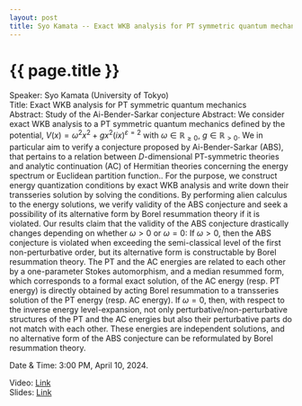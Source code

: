```yaml
---
layout: post
title: Syo Kamata -- Exact WKB analysis for PT symmetric quantum mechanics
---
```


{{ page.title }}
================

Speaker: Syo Kamata (University of Tokyo)  
Title: Exact WKB analysis for PT symmetric quantum mechanics    
Abstract: Study of the Ai-Bender-Sarkar conjecture Abstract: We consider exact WKB analysis to a PT symmetric quantum mechanics defined by the potential, $V(x) = \omega^2 x^2 + g x^2(i x)^{\varepsilon=2}$ with $\omega \in {\mathbb R}_{\ge 0}$, $g \in {\mathbb R} _{> 0}$. We in particular aim to verify a conjecture proposed by Ai-Bender-Sarkar (ABS),  that pertains to a relation between  $D$-dimensional PT-symmetric theories and analytic continuation (AC) of Hermitian theories concerning the energy spectrum or Euclidean partition function.. For the purpose, we construct energy quantization conditions by exact WKB analysis and write down their transseries solution by solving the conditions.  By performing  alien calculus to the energy solutions, we verify  validity of the ABS conjecture and seek a possibility of its alternative form  by Borel resummation theory if it is violated. Our results claim that the validity of the ABS conjecture drastically changes depending on whether $\omega > 0$ or $\omega = 0$: If ${\omega}>0$, then the ABS conjecture is violated when exceeding the semi-classical level of the first non-perturbative order, but its alternative form is constructable by Borel resummation theory. The PT and the AC energies are related to each other by a one-parameter Stokes automorphism, and a median resummed form, which corresponds to a formal exact solution, of the AC energy (resp. PT energy) is directly obtained by acting Borel resummation to a transseries solution of the PT energy (resp. AC energy). If $\omega = 0$, then, with respect to the inverse energy level-expansion, not only perturbative/non-perturbative structures of the PT and the AC energies but also their perturbative parts do not match with each other. These energies are independent solutions, and no alternative form of the ABS conjecture can be reformulated by Borel resummation theory.   

Date & Time: 3:00 PM, April 10, 2024.  

Video: [Link]( https://www.bilibili.com/video/BV1bF4m1K7Rq )   
Slides: [Link]( http://jointhepth.github.io/files/2024-4-10-Syo-Kamata.pdf)